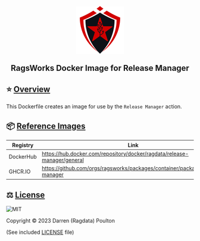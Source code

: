 <h2 align="center">

<img height="128" src="https://raw.githubusercontent.com/Ragdata/media/master/project/ragsworks/logo/RagsWorks-256.png" alt="Ragdata" />

<a name="top">RagsWorks Docker Image for Release Manager</a>

</h2>

## ⭐ [Overview](#top)

This Dockerfile creates an image for use by the `Release Manager` action.

## 📦 [Reference Images](#top)

| Registry  | Link                                                                         |
|-----------|------------------------------------------------------------------------------|
| DockerHub | https://hub.docker.com/repository/docker/ragdata/release-manager/general     |
| GHCR.IO   | https://github.com/orgs/ragsworks/packages/container/package/release-manager |

## ⚖️ [License](#top)

![MIT](https://img.shields.io/badge/License-MIT-gold?style=for-the-badge)

Copyright © 2023 Darren (Ragdata) Poulton

(See included [LICENSE](LICENSE) file)
